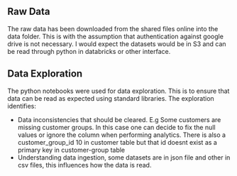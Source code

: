 ## Raw Data
The raw data has been downloaded from the shared files online into the data folder.
This is with the assumption that authentication against google drive is not necessary. I would expect the datasets would be in S3 and can be read through python in databricks or other interface.
## Data Exploration
The python notebooks were used for data exploration. This is to ensure that data can be read as expected using standard libraries.
The exploration identifies:
- Data inconsistencies that should be cleared. E.g Some customers are missing customer groups. In this case one can decide to fix the null values or ignore the column when performing analytics. There is also a customer_group_id 10 in customer table but that id doesnt exist as a primary key in customer-group table
- Understanding data ingestion, some datasets are in json file and other in csv files, this influences how the data is read.
